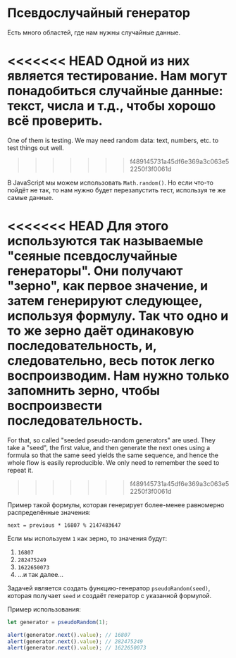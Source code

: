 
# Псевдослучайный генератор

Есть много областей, где нам нужны случайные данные.

<<<<<<< HEAD
Одной из них является тестирование. Нам могут понадобиться случайные данные: текст, числа и т.д., чтобы хорошо всё проверить.
=======
One of them is testing. We may need random data: text, numbers, etc. to test things out well.
>>>>>>> f489145731a45df6e369a3c063e52250f3f0061d

В JavaScript мы можем использовать `Math.random()`. Но если что-то пойдёт не так, то нам нужно будет перезапустить тест, используя те же самые данные.

<<<<<<< HEAD
Для этого используются так называемые "сеяные псевдослучайные генераторы". Они получают "зерно", как первое значение, и затем генерируют следующее, используя формулу. Так что одно и то же зерно даёт одинаковую последовательность, и, следовательно, весь поток легко воспроизводим. Нам нужно только запомнить зерно, чтобы воспроизвести последовательность.
=======
For that, so called "seeded pseudo-random generators" are used. They take a "seed", the first value, and then generate the next ones using a formula so that the same seed yields the same sequence, and hence the whole flow is easily reproducible. We only need to remember the seed to repeat it.
>>>>>>> f489145731a45df6e369a3c063e52250f3f0061d

Пример такой формулы, которая генерирует более-менее равномерно распределённые значения:

```
next = previous * 16807 % 2147483647
```

Если мы используем `1` как зерно, то значения будут:
1. `16807`
2. `282475249`
3. `1622650073`
4. ...и так далее...

Задачей является создать функцию-генератор `pseudoRandom(seed)`, которая получает `seed` и создаёт генератор с указанной формулой.

Пример использования:

```js
let generator = pseudoRandom(1);

alert(generator.next().value); // 16807
alert(generator.next().value); // 282475249
alert(generator.next().value); // 1622650073
```
